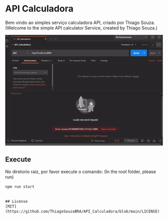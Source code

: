 # API Calculadora

Bem vindo ao simples serviço calculadora API, criado por Thiago Souza.
(Welcome to the simple API calculator Service, created by Thiago Souza.)

<img src="./_preview.gif"/>

## Execute

No diretorio raiz, por favor execute o comando:
(In the root folder, please run)

```bash
npm run start
```
```

## License
[MIT](https://github.com/ThiagoSouzaBRA/API_Calculadora/blob/main/LICENSE)